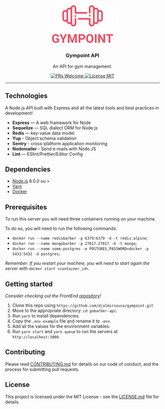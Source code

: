 <h1 align="center">
  <img alt="Gympoint" title="Gympoint" src=".github/logo.png" width="200px" />
</h1>

<h3 align="center">
  Gympoint API
</h3>


<p align="center">An API for gym management.</p>

<p align="center">
  <a href="http://makeapullrequest.com">
    <img src="https://img.shields.io/badge/PRs-welcome-brightgreen.svg?style=flat-square" alt="PRs Welcome">
  </a>
  <a href="https://opensource.org/licenses/MIT">
    <img src="https://img.shields.io/badge/license-MIT-blue.svg?style=flat-square" alt="License MIT">
  </a>
</p>

<hr />

## Technologies

A Node.js API built with Express and all the latest tools and best practices in development!

- **Express** — A web framework for Node
- **Sequelize** — SQL dialect ORM for Node.js
- **Redis** — key-value data model
- **Yup** - Object schema validation
- **Sentry** - cross-platform application monitoring
- **Nodemailer** - Send e-mails with Node.JS
- **Lint** — ESlint/Prettier/Editor Config


## Dependencies

- [Node.js](https://nodejs.org/en/) 8.0.0 ou >
- [Yarn](https://yarnpkg.com/pt-BR/docs/install)
- [Docker](https://www.docker.com/)

## Prerequisites

To run this server you will need three containers running on your machine.

To do so, you will need to run the following commands:

- `docker run --name redisbarber -p 6379:6379 -d -t redis:alpine`;
- `docker run --name mongobarber -p 27017:27017 -d -t mongo`;
- `docker run --name some-postgres -e POSTGRES_PASSWORD=docker -p 5433:5432 -d postgres`;

_Remember: If you restart your machine, you will need to start again the server with `docker start <container_id>`._

## Getting started

_Consider checking out the FrontEnd [repository](https://github.com/djalmirsousa/gobarber)!_

1. Clone this repo using `https://github.com/djalmirsousa/gympoint.git`
2. Move to the appropriate directory: `cd gobarber-api`.<br />
3. Run `yarn` to install dependencies.<br />
4. Copy the `.env.example` file and rename it to `.env`.<br/>
5. Add all the values for the environment variables.<br/>
6. Run `yarn start` and `yarn queue` to run the servers at `http://localhost:3000`.

## Contributing

Please read [CONTRIBUTING.md](CONTRIBUTING.md) for details on our code of conduct, and the process for submitting pull requests.

## License

This project is licensed under the MIT License - see the [LICENSE.md](LICENSE.md) file for details.

